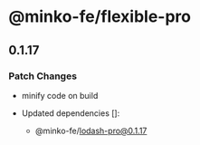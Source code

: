 # @minko-fe/flexible-pro

## 0.1.17

### Patch Changes

- minify code on build

- Updated dependencies []:
  - @minko-fe/lodash-pro@0.1.17
